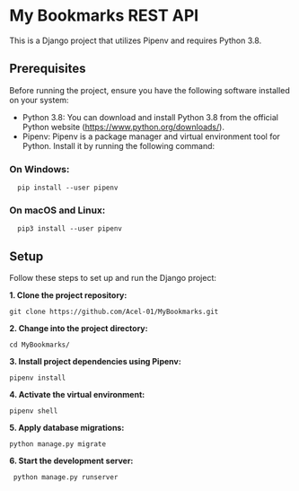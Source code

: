 # My Bookmarks REST API

This is a Django project that utilizes Pipenv and requires Python 3.8.

## Prerequisites

Before running the project, ensure you have the following software installed on your system:

- Python 3.8: You can download and install Python 3.8 from the official Python website (https://www.python.org/downloads/).
- Pipenv: Pipenv is a package manager and virtual environment tool for Python. Install it by running the following command:

### On Windows:


      pip install --user pipenv

### On macOS and Linux:


      pip3 install --user pipenv

## Setup

Follow these steps to set up and run the Django project:


**1. Clone the project repository:**
   

    git clone https://github.com/Acel-01/MyBookmarks.git


**2. Change into the project directory:**
   
   
    cd MyBookmarks/


**3. Install project dependencies using Pipenv:**
   
    
    pipenv install


**4. Activate the virtual environment:**


    pipenv shell


**5. Apply database migrations:**
   

    python manage.py migrate


**6. Start the development server:**
   

     python manage.py runserver